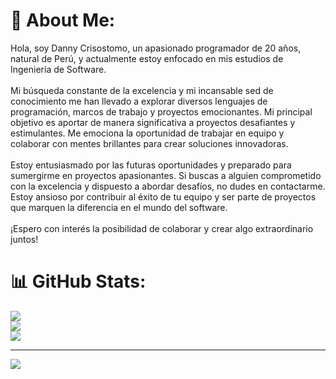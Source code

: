 # 💫 About Me:
Hola, soy Danny Crisostomo, un apasionado programador de 20 años, natural de Perú, y actualmente estoy enfocado en mis estudios de Ingeniería de Software.<br><br>Mi búsqueda constante de la excelencia y mi incansable sed de conocimiento me han llevado a explorar diversos lenguajes de programación, marcos de trabajo y proyectos emocionantes. Mi principal objetivo es aportar de manera significativa a proyectos desafiantes y estimulantes. Me emociona la oportunidad de trabajar en equipo y colaborar con mentes brillantes para crear soluciones innovadoras.<br><br>Estoy entusiasmado por las futuras oportunidades y preparado para sumergirme en proyectos apasionantes. Si buscas a alguien comprometido con la excelencia y dispuesto a abordar desafíos, no dudes en contactarme. Estoy ansioso por contribuir al éxito de tu equipo y ser parte de proyectos que marquen la diferencia en el mundo del software.<br><br>¡Espero con interés la posibilidad de colaborar y crear algo extraordinario juntos!

# 📊 GitHub Stats:
![](https://github-readme-stats.vercel.app/api?username=l&theme=dark&hide_border=false&include_all_commits=false&count_private=false)<br/>
![](https://github-readme-streak-stats.herokuapp.com/?user=l&theme=dark&hide_border=false)<br/>
![](https://github-readme-stats.vercel.app/api/top-langs/?username=l&theme=dark&hide_border=false&include_all_commits=false&count_private=false&layout=compact)

---
[![](https://visitcount.itsvg.in/api?id=l&icon=0&color=0)](https://visitcount.itsvg.in)

<!-- Proudly created with GPRM ( https://gprm.itsvg.in ) -->
